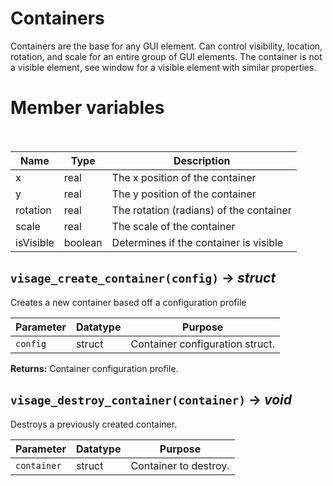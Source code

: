 # Containers
Containers are the base for any GUI element. Can control visibility, location, rotation, and scale for an entire group of GUI elements. The container is not a visible element, see window for a visible element with similar properties. <br>
# Member variables <br><br>
 | Name      | Type    | Description                             |
 |-----------|---------|-----------------------------------------|
 | x         | real    | The x position of the container         |
 | y         | real    | The y position of the container         |
 | rotation  | real    | The rotation (radians) of the container |
 | scale     | real    | The scale of the container              |
 | isVisible | boolean | Determines if the container is visible  |

## `visage_create_container(config)` → *struct*
Creates a new container based off a configuration profile

| Parameter | Datatype  | Purpose |
|-----------|-----------|---------|
|`config` |struct |Container configuration struct. |

**Returns:** Container configuration profile.

## `visage_destroy_container(container)` → *void*
Destroys a previously created container.

| Parameter | Datatype  | Purpose |
|-----------|-----------|---------|
|`container` |struct |Container to destroy. |
